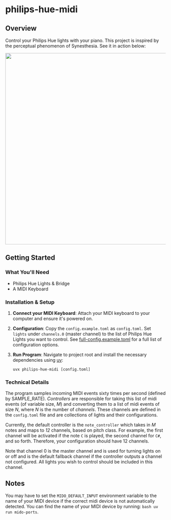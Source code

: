 # philips-hue-midi

## Overview

Control your Philips Hue lights with your piano. This project is inspired by the
perceptual phenomenon of Synesthesia. See it in action below:

<img src="docs/demo.gif" width="600px">

## Getting Started

### What You'll Need

* Philips Hue Lights & Bridge
* A MIDI Keyboard

### Installation & Setup

1. **Connect your MIDI Keyboard**: Attach your MIDI keyboard to your computer and ensure it's powered on.

2. **Configuration**: Copy the `config.example.toml` as `config.toml`. Set `lights` under `channels.0` (master channel)
   to the list of Philips Hue Lights you want to control.
   See [full-config.example.toml](https://github.com/aru-py/philips-hue-midi/blob/main/docs/full-config.example.toml)
   for a full list of configuration options.

3. **Run Program**: Navigate to project root and install the necessary dependencies
   using [uv](https://github.com/astral-sh/uv):
   ```
   uvx philips-hue-midi [config.toml]
   ```

### Technical Details

The program samples incoming MIDI events sixty times per second (defined by SAMPLE_RATE). *Controllers* are responsible
for taking this list of midi events (of variable size, *M*)
and converting them to a list of midi events of size *N*, where *N* is the number of *channels*. These channels are
defined in the `config.toml` file and are collections of lights and their configurations.

Currently, the default controller is the `note_controller` which takes in *M* notes and maps to *12* channels, based on
pitch class. For example, the first channel will be activated if the note `C` is played, the second channel for `C#`,
and so forth. Therefore, your configuration should have 12 channels.

Note that channel 0 is the master channel and is used for turning lights on or off and is the default fallback channel
if the controller outputs a channel not configured. All lights you wish to control should be included in this channel.

## Notes

You may have to set the `MIDO_DEFAULT_INPUT` environment variable to the name of your MIDI device if the correct
midi device is not automatically detected. You can find the name of your MIDI device by running:
`bash uv run mido-ports`.
